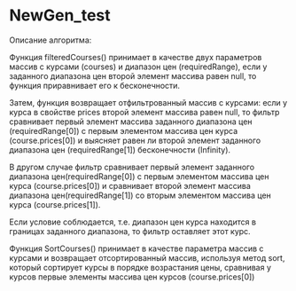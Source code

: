 # NewGen_test

Описание алгоритма:

Функция filteredCourses()  принимает в качестве двух параметров массив с курсами (courses) и диапазон цен (requiredRange), 
если у заданного диапазона цен второй элемент массива равен null, то функция приравнивает его к бесконечности.

Затем, функция возвращает отфильтрованный массив с курсами: если у курса в свойстве prices второй элемент массива равен null, 
то фильтр сравнивает первый элемент массива заданного диапазона цен (requiredRange[0]) с первым элементом массива цен курса 
(course.prices[0]) и выясняет равен ли второй элемент заданного диапазона цен (requiredRange[1]) бесконечности (Infinity).

В другом случае фильтр сравнивает первый элемент заданного диапазона цен(requiredRange[0]) с первым элементом массива цен курса (course.prices[0]) 
и сравнивает второй элемент массива диапазона цен(requiredRange[1]) со вторым элементом массива цен курса (course.prices[1]).

Если условие соблюдается, т.е. диапазон цен курса находится в границах заданного диапазона, то фильтр оставляет этот курс.

Функция SortCourses() принимает в качестве параметра массив с курсами и возвращает отсортированный массив, используя метод sort, 
который сортирует курсы в порядке возрастания цены, сравнивая у курсов первые элементы массива цен курсов (course.prices[0]) 
